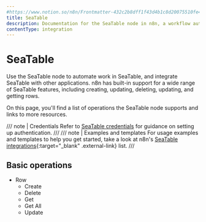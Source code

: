```yaml
---
#https://www.notion.so/n8n/Frontmatter-432c2b8dff1f43d4b1c8d20075510fe4
title: SeaTable
description: Documentation for the SeaTable node in n8n, a workflow automation platform. Includes details of operations and configuration, and links to examples and credentials information.
contentType: integration
---
```


# SeaTable

Use the SeaTable node to automate work in SeaTable, and integrate SeaTable with other applications. n8n has built-in support for a wide range of SeaTable features, including creating, updating, deleting, updating, and getting rows. 

On this page, you'll find a list of operations the SeaTable node supports and links to more resources.

/// note | Credentials
Refer to [SeaTable credentials](/integrations/builtin/credentials/seatable/) for guidance on setting up authentication. 
///
/// note | Examples and templates
For usage examples and templates to help you get started, take a look at n8n's [SeaTable integrations](https://n8n.io/integrations/seatable/){:target="_blank" .external-link} list.
///

## Basic operations

* Row
    * Create
    * Delete
    * Get
    * Get All
    * Update

